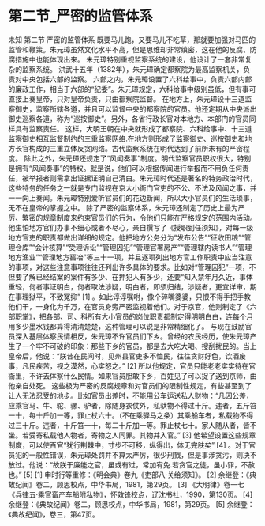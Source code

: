 # 第二节_严密的监管体系

未知
第二节
严密的监管体系
既要马儿跑，又要马儿不吃草，那就要加强对马匹的监管和鞭策。朱元璋虽然文化水平不高，但是思维却非常缜密，这在他的反腐、防腐措施中也能体现出来。
朱元璋特别重视监察系统的建设，他设计了一套非常复杂的监察系统。
洪武十五年（1382年），朱元璋确定都察院为最高监察机关，负责对中央包括六部的监察。
六部之内，朱元璋设置了六科给事中，负责六部内部的廉政工作，相当于六部的“纪委”。朱元璋规定，六科给事中级别虽低，但有事可直接上奏皇帝，只对皇帝负责，只由都察院监督。
在地方上，朱元璋设十三道监察御史，监察所辖各道，并且可以监督中央的都察院的官员。他还定期从中央派出御史巡察各道，称为“巡按御史”。另外，各省行政长官对本地方、本部门的官员同样具有监察责任。
这样，大明王朝在中央就形成了都察院、六科给事中、十三道监察御史相互监督制约的三重监察网络.在地方则形成了监察御史、巡按御史和地方长官构成的三重立体反贪网络。古代监察系统在明代达到了前所未有的严密程度。
除此之外，朱元璋还规定了“风闻奏事”制度。明代监察官员职权很大，特别是拥有“风闻奏事”的特权。就是说，他们可以根据传闻进行举报而不用负任何责任，被举报者则需拿出证据证明自己清白。朱元璋时代还是著名的特务政治时代，这些特务的任务之一就是专门监视在京大小衙门官吏的不公、不法及风闻之事，并一一向上奏闻。朱元璋特别爱听官员们的花边新闻，所以大小官员们的生活琐事，无不在皇帝的掌握之中。
除了严密的监察体系，朱元璋还制定了历史上最为严厉、繁密的规章制度来约束官员们的行为，令他们只能在严格规定的范围内活动。他生怕地方官们办事不细心或者不尽心，亲自撰写了《授职到任须知》，对每一级地方官吏的职责都做出详细的规定。他把地方公务分为“发布公告”“征收田粮”“管理仓库”“会计核算”“受理诉讼”“管理囚犯”“管理官署房产”“管理辖内读书人”“管理地方渔业”“管理地方窑冶”等三十一项，并且逐项列出地方官工作职责中应当注意的事项，对这些注意事项往往还列出许多具体的要求。比如对“管理囚犯”一项，不但要了解已经结案的案件有多少、在押犯人有多少，还要“知入禁年月久近，事体重轻，何者事证明白，何者取法涉疑，明白者，即须归结，涉疑者，更宜详审，期在事理狱平，不致冤抑”
[1]
。如此谆谆嘱咐，像个碎嘴婆婆，只恨不得手把手教他们干，一身化为千万，在官员身旁严密监视着他们。对于京官，他则制定了《六部职掌》，把各部、司、科所有大小官员的岗位职责都制定得明明白白，连每个月用多少墨水钱都算得清清楚楚，这种管理可以说是非常精细化了。
与现在鼓励官员深入基层体察民情相反，朱元璋不许官员们下乡。曾经的农民经历，使朱元璋产生了一个牢不可破的印象：那些下乡的官员，都是去大吃大喝、搜刮扰民的。当上皇帝后，他说：“朕昔在民间时，见州县官吏多不恤民，往往贪财好色，饮酒废事，凡民疾苦，视之漠然，心实怒之。”
[2]
所以他规定，官员只能老老实实待在官衙里，不许去体察什么民情。如果官员胆敢下乡，百姓见了可以捉了送到京师，由他亲自处死。
这些极为严密的反腐规章和对官员们的限制性规定，有些甚至到了让人无法忍受的地步。比如官员出差时，不能用公车运送私人财物：“凡因公差，应乘官马、牛、驼、骡、驴者，除随身衣仗外，私驮物不得过十斤。违者，五斤笞一十，每十斤加一等，罪止杖六十。（不在乘驿马之条）其乘船车者，私载物不得过三十斤。违者，十斤笞一十，每二十斤加一等。罪止杖七十。家人随从者，皆不坐。若受寄私载他人物者，寄物之人同罪。其物并入官。”
[3]
他希望设置这些规章制度，可以使百官“犹行荆棘中，寸步不可移，纵得出，体无完肤矣”
[4]
。对于官员犯的一般性错误，朱元璋处罚并不算太严厉，很少刑戮，但是事涉贪污，则决不放过。他说：“故朕于廉能之官，虽或有过，常加宥免.若贪官之徒，虽小罪，不赦也。”
[5]
[1]
申时行等重修：《明会典》卷九《吏部八·关给须知》。
[2]
余继登：《典故纪闻》卷二，顾思校点，中华书局，1981，第29页。
[3]
《大明律》卷一七《兵律五·乘官畜产车船附私物》，怀效锋校点，辽沈书社，1990，第130页。
[4]
余继登：《典故纪闻》卷二，顾思校点，中华书局，1981，第29页。
[5]
余继登：《典故纪闻》，卷三，第47页。